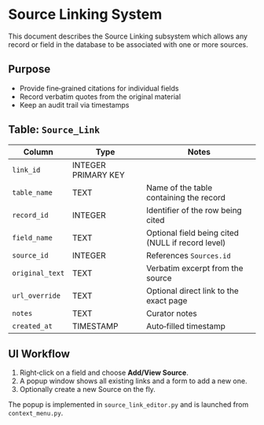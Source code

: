 # Source Linking System

This document describes the Source Linking subsystem which allows any record or field in the database to be associated with one or more sources.

## Purpose
- Provide fine‑grained citations for individual fields
- Record verbatim quotes from the original material
- Keep an audit trail via timestamps

## Table: `Source_Link`
| Column | Type | Notes |
|-------|------|------|
| `link_id` | INTEGER PRIMARY KEY | |
| `table_name` | TEXT | Name of the table containing the record |
| `record_id` | INTEGER | Identifier of the row being cited |
| `field_name` | TEXT | Optional field being cited (NULL if record level) |
| `source_id` | INTEGER | References `Sources.id` |
| `original_text` | TEXT | Verbatim excerpt from the source |
| `url_override` | TEXT | Optional direct link to the exact page |
| `notes` | TEXT | Curator notes |
| `created_at` | TIMESTAMP | Auto‑filled timestamp |

## UI Workflow
1. Right‑click on a field and choose **Add/View Source**.
2. A popup window shows all existing links and a form to add a new one.
3. Optionally create a new Source on the fly.

The popup is implemented in `source_link_editor.py` and is launched from `context_menu.py`.